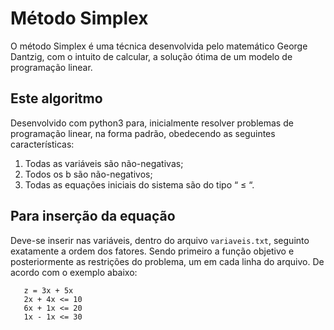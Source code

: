 # Método Simplex

O método Simplex é uma técnica desenvolvida  pelo matemático George Dantzig, com o intuito de calcular, a solução ótima de um modelo de programação linear. 

## Este algoritmo

Desenvolvido com python3 para, inicialmente resolver problemas de programação linear, na forma padrão, obedecendo as seguintes características:

1. Todas as variáveis são não-negativas;
2. Todos os b são não-negativos;
3. Todas as equações iniciais do sistema são do tipo “ ≤ “.

## Para inserção da equação

Deve-se inserir nas variáveis, dentro do arquivo ```variaveis.txt```, seguinto exatamente a ordem dos fatores. Sendo primeiro a função objetivo e posteriormente as restrições do problema, um em cada linha do arquivo. De acordo com o exemplo abaixo:

```
   z = 3x + 5x 
   2x + 4x <= 10
   6x + 1x <= 20
   1x - 1x <= 30
```
